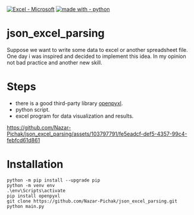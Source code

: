 [![Excel - Microsoft ](https://img.shields.io/static/v1?label=Excel&message=Microsoft+&color=%23217346&logo=microsoftexcel&logoColor=%23217346)](https://www.microsoft.com/en/microsoft-365/buy/compare-all-microsoft-365-products-b?market=cz&ef_id=_k_CjwKCAjwq4imBhBQEiwA9Nx1BrYjoADsmNDGK_zbHhRtTbofomTJxw32iu0vc1_rbGqQUnzGr2AYfxoCR8kQAvD_BwE_k_&OCID=AIDcmmo497gbnf_SEM__k_CjwKCAjwq4imBhBQEiwA9Nx1BrYjoADsmNDGK_zbHhRtTbofomTJxw32iu0vc1_rbGqQUnzGr2AYfxoCR8kQAvD_BwE_k_&gad=1&gclid=CjwKCAjwq4imBhBQEiwA9Nx1BrYjoADsmNDGK_zbHhRtTbofomTJxw32iu0vc1_rbGqQUnzGr2AYfxoCR8kQAvD_BwE)
[![made with - python](https://img.shields.io/static/v1?label=made+with&message=python&color=yellow&logo=python&logoColor=yellow)](https://python.org)    

# json_excel_parsing

Suppose we want to write some data to excel or another spreadsheet file.
One day i was inspired and decided to implement this idea.
In my opinion not bad practice and another new skill.
# Steps

- there is a good third-party library [openpyxl](https://pypi.org/project/openpyxl/).
- python script.
- excel program for data visualization and results.

https://github.com/Nazar-Pichak/json_excel_parsing/assets/103797791/fe5eadcf-def5-4357-99c4-febfcd61d861

# Installation

```
python -m pip install --upgrade pip
python -m venv env
.\env\Scripts\activate
pip install openpyxl
git clone https://github.com/Nazar-Pichak/json_excel_parsing.git
python main.py
```
